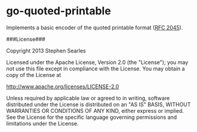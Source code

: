 go-quoted-printable
===================

Implements a basic encoder of the quoted printable format ([RFC 2045](http://tools.ietf.org/html/rfc2045#section-6.7)).


###License###

Copyright 2013 Stephen Searles

Licensed under the Apache License, Version 2.0 (the "License");
you may not use this file except in compliance with the License.
You may obtain a copy of the License at

   http://www.apache.org/licenses/LICENSE-2.0

Unless required by applicable law or agreed to in writing, software
distributed under the License is distributed on an "AS IS" BASIS,
WITHOUT WARRANTIES OR CONDITIONS OF ANY KIND, either express or implied.
See the License for the specific language governing permissions and
limitations under the License.
